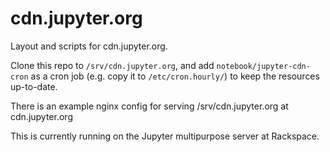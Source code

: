 # cdn.jupyter.org

Layout and scripts for cdn.jupyter.org.

Clone this repo to `/srv/cdn.jupyter.org`,
and add `notebook/jupyter-cdn-cron` as a cron job
(e.g. copy it to `/etc/cron.hourly/`) to keep the resources up-to-date.

There is an example nginx config for serving /srv/cdn.jupyter.org at cdn.jupyter.org

This is currently running on the Jupyter multipurpose server at Rackspace.
